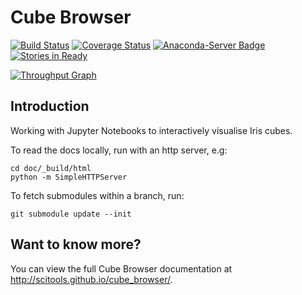 Cube Browser
============

[![Build Status](https://secure.travis-ci.org/SciTools/cube_browser.png)](http://travis-ci.org/SciTools/cube_browser) [![Coverage Status](https://coveralls.io/repos/github/SciTools/cube_browser/badge.svg?branch=master)](https://coveralls.io/github/SciTools/cube_browser?branch=master) [![Anaconda-Server Badge](https://anaconda.org/scitools/cube_browser/badges/downloads.svg)](https://anaconda.org/scitools/cube_browser) [![Stories in Ready](https://badge.waffle.io/SciTools/cube_browser.png?label=ready&title=Ready)](https://waffle.io/SciTools/cube_browser)

[![Throughput Graph](https://graphs.waffle.io/SciTools/cube_browser/throughput.svg)](https://waffle.io/SciTools/cube_browser/metrics/throughput) 


Introduction
------------

Working with Jupyter Notebooks to interactively visualise Iris cubes.

To read the docs locally, run with an http server, e.g:

    cd doc/_build/html
    python -m SimpleHTTPServer
    
To fetch submodules within a branch, run:

    git submodule update --init


Want to know more?
------------------

You can view the full Cube Browser documentation at http://scitools.github.io/cube_browser/.
